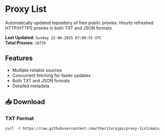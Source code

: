 # Proxy List

Automatically updated repository of free public proxies. Hourly refreshed HTTP/HTTPS proxies in both TXT and JSON formats.

**Last Updated:** `Sunday 22-06-2025 07:08:55 UTC`  
**Total Proxies:** `16735`

## Features
- Multiple reliable sources
- Concurrent fetching for faster updates
- Both TXT and JSON formats
- Detailed metadata

## 📥 Download

### TXT Format
```bash
curl -O https://raw.githubusercontent.com/theriturajps/proxy-list/main/proxies.txt